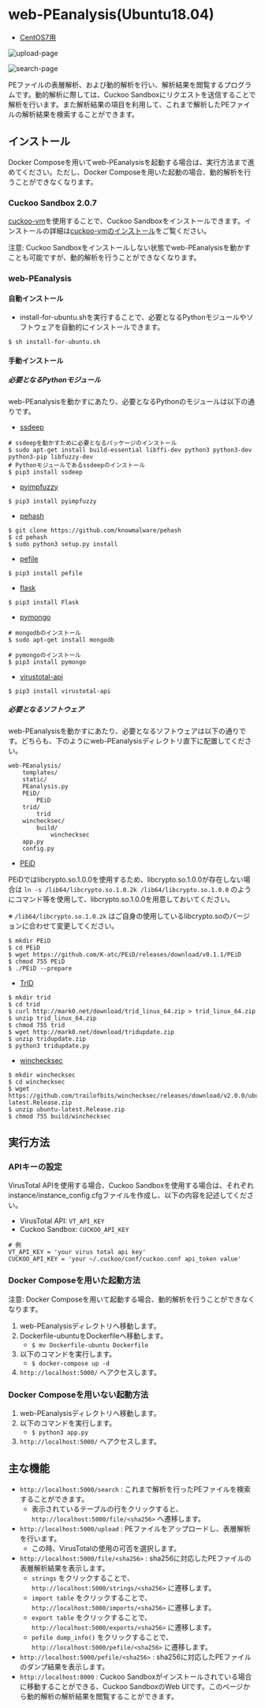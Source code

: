 # web-PEanalysis(Ubuntu18.04)

- [CentOS7用](https://github.com/blob/master/web-PEanalysis/README.md)

![upload-page](https://raw.githubusercontent.com/JinkaiWhite2018/web-PEanalysis/readmeImage/web-PEanalysis-upload.png)

![search-page](https://raw.githubusercontent.com/JinkaiWhite2018/web-PEanalysis/readmeImage/web-PEanalysis-search.png)

PEファイルの表層解析、および動的解析を行い、解析結果を閲覧するプログラムです。動的解析に際しては、Cuckoo Sandboxにリクエストを送信することで解析を行います。また解析結果の項目を利用して、これまで解析したPEファイルの解析結果を検索することができます。

## インストール

Docker Composeを用いてweb-PEanalysisを起動する場合は、実行方法まで進めてください。ただし、Docker Composeを用いた起動の場合、動的解析を行うことができなくなります。

### Cuckoo Sandbox 2.0.7

[cuckoo-vm](https://github.com/tdu-isl/cuckoo-vm)を使用することで、Cuckoo Sandboxをインストールできます。インストールの詳細は[cuckoo-vmのインストール](https://github.com/tdu-isl/cuckoo-vm#install)をご覧ください。

注意: Cuckoo Sandboxをインストールしない状態でweb-PEanalysisを動かすことも可能ですが、動的解析を行うことができなくなります。

### web-PEanalysis

#### 自動インストール

- install-for-ubuntu.shを実行することで、必要となるPythonモジュールやソフトウェアを自動的にインストールできます。

```
$ sh install-for-ubuntu.sh
```

#### 手動インストール

##### 必要となるPythonモジュール

web-PEanalysisを動かすにあたり、必要となるPythonのモジュールは以下の通りです。

- [ssdeep](https://pypi.org/project/ssdeep/)

```
# ssdeepを動かすために必要となるパッケージのインストール
$ sudo apt-get install build-essential libffi-dev python3 python3-dev python3-pip libfuzzy-dev
# Pythonモジュールであるssdeepのインストール
$ pip3 install ssdeep
```

- [pyimpfuzzy](https://pypi.org/project/pyimpfuzzy/)

```
$ pip3 install pyimpfuzzy
```

- [pehash](https://github.com/knowmalware/pehash)

```
$ git clone https://github.com/knowmalware/pehash
$ cd pehash
$ sudo python3 setup.py install
```

- [pefile](https://pypi.org/project/pefile/)

```
$ pip3 install pefile
```

- [flask](https://pypi.org/project/Flask/)

```
$ pip3 install Flask
```

- [pymongo](https://pypi.org/project/pymongo/)

```
# mongodbのインストール
$ sudo apt-get install mongodb

# pymongoのインストール
$ pip3 install pymongo
```

- [virustotal-api](https://pypi.org/project/virustotal-api/)

```
$ pip3 install virustotal-api
```

##### 必要となるソフトウェア

web-PEanalysisを動かすにあたり、必要となるソフトウェアは以下の通りです。どちらも、下のようにweb-PEanalysisディレクトリ直下に配置してください。

```
web-PEanalysis/
    templates/
    static/
    PEanalysis.py
    PEiD/
        PEiD
    trid/
        trid
    winchecksec/
        build/
            winchecksec
    app.py
    config.py

```

- [PEiD](https://github.com/K-atc/PEiD)

PEiDではlibcrypto.so.1.0.0を使用するため、libcrypto.so.1.0.0が存在しない場合は `ln -s /lib64/libcrypto.so.1.0.2k /lib64/libcrypto.so.1.0.0` のようにコマンド等を使用して、libcrypto.so.1.0.0を用意しておいてください。

※ `/lib64/libcrypto.so.1.0.2k` はご自身の使用しているlibcrypto.soのバージョンに合わせて変更してください。

```
$ mkdir PEiD
$ cd PEiD
$ wget https://github.com/K-atc/PEiD/releases/download/v0.1.1/PEiD
$ chmod 755 PEiD
$ ./PEiD --prepare
```

- [TrID](http://mark0.net/soft-trid-e.html)

```
$ mkdir trid
$ cd trid
$ curl http://mark0.net/download/trid_linux_64.zip > trid_linux_64.zip
$ unzip trid_linux_64.zip
$ chmod 755 trid
$ wget http://mark0.net/download/tridupdate.zip
$ unzip tridupdate.zip
$ python3 tridupdate.py
```

- [winchecksec](https://github.com/trailofbits/winchecksec)

```
$ mkdir winchecksec
$ cd winchecksec
$ wget https://github.com/trailofbits/winchecksec/releases/download/v2.0.0/ubuntu-latest.Release.zip
$ unzip ubuntu-latest.Release.zip
$ chmod 755 build/winchecksec
```

## 実行方法

### APIキーの設定

VirusTotal APIを使用する場合、Cuckoo Sandboxを使用する場合は、それぞれinstance/instance\_config.cfgファイルを作成し、以下の内容を記述してください。

- VirusTotal API: `VT_API_KEY`
- Cuckoo Sandbox: `CUCKOO_API_KEY`

```
# 例
VT_API_KEY = 'your virus total api key'
CUCKOO_API_KEY = 'your ~/.cuckoo/conf/cuckoo.conf api_token value'
```

### Docker Composeを用いた起動方法

注意: Docker Composeを用いて起動する場合、動的解析を行うことができなくなります。

1. web-PEanalysisディレクトリへ移動します。
2. Dockerfile-ubuntuをDockerfileへ移動します。
    - `$ mv Dockerfile-ubuntu Dockerfile`
3. 以下のコマンドを実行します。
    - `$ docker-compose up -d`
4. `http://localhost:5000/` へアクセスします。

### Docker Composeを用いない起動方法

1. web-PEanalysisディレクトリへ移動します。
2. 以下のコマンドを実行します。
    - `$ python3 app.py`
3. `http://localhost:5000/` へアクセスします。

## 主な機能

- `http://localhost:5000/search` : これまで解析を行ったPEファイルを検索することができます。
    - 表示されているテーブルの行をクリックすると、`http://localhost:5000/file/<sha256>` へ遷移します。
- `http://localhost:5000/upload`  : PEファイルをアップロードし、表層解析を行います。
    - この時、VirusTotalの使用の可否を選択します。
- `http://localhost:5000/file/<sha256>` : sha256に対応したPEファイルの表層解析結果を表示します。
    - `strings` をクリックすることで、 `http://localhost:5000/strings/<sha256>` に遷移します。
    - `import table` をクリックすることで、 `http://localhost:5000/imports/<sha256>` に遷移します。
    - `export table` をクリックすることで、 `http://localhost:5000/exports/<sha256>` に遷移します。
    - `pefile dump_info()` をクリックすることで、 `http://localhost:5000/pefile/<sha256>` に遷移します。
- `http://localhost:5000/pefile/<sha256>` : sha256に対応したPEファイルのダンプ結果を表示します。
- `http://localhost:8000` : Cuckoo Sandboxがインストールされている場合に移動することができる、Cuckoo SandboxのWeb UIです。このページから動的解析の解析結果を閲覧することができます。
